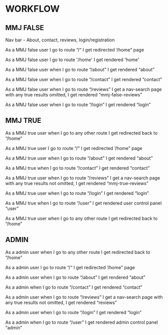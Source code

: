 # WORKFLOW


## MMJ FALSE


Nav bar - About, contact, reviews, login/registration

As a MMJ false user I go to route “/“
I get redirected ‘/home” page

As a MMJ false user I go to route '/home'
I get rendered 'home'

As a MMJ false user when I go to route “/about”
I get rendered “about”

As a MMJ false user when I go to route “/contact”
I get rendered “contact”

As a MMJ false user when I go to route “/reviews”
I get a nav-search page with any true results omitted,
I get rendered “mmj-false-reviews”

As a MMJ false user when I go to route “/login”
I get rendered “login”


## MMJ TRUE


As a MMJ true user when I go to any other route
I get redirected back to “/home”

As a MMJ true user I go to route “/“
I get redirected ‘/home” page

As a MMJ true user when I go to route “/about”
I get rendered “about”

As a MMJ true when I go to route “/contact”
I get rendered “contact”

As a MMJ true user when I go to route “/reviews”
I get a nav-search page with any true results not omitted,
I get rendered “mmj-true-reviews”

As a MMJ true user when I go to route “/login”
I get rendered “login”

As a MMJ true when I go to route “/user”
I get rendered user control panel “user”

As a MMJ true user when I go to any other route
I get redirected back to “/home”


## ADMIN


As a admin user when I go to any other route
I get redirected back to “/home”

As a admin user I go to route “/“
I get redirected ‘/home” page

As a admin user when I go to route “/about”
I get rendered “about”

As a admin when I go to route “/contact”
I get rendered “contact”

As a admin user when I go to route “/reviews”
I get a nav-search page with any true results not omitted,
I get rendered “reviews”

As a admin user when I go to route “/login”
I get rendered “login”

As a admin when I go to route “/user”
I get rendered admin control panel “admin”
